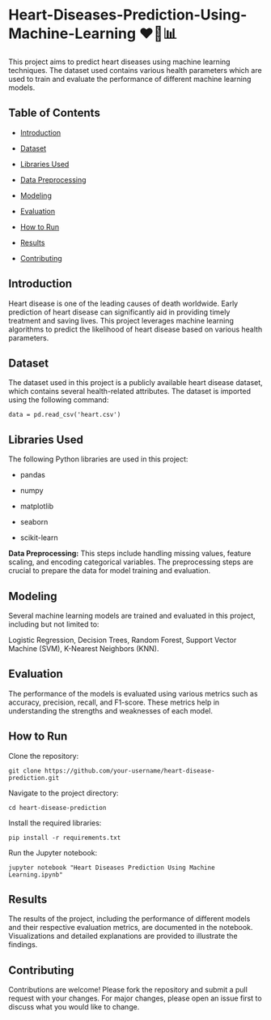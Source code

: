 # Heart-Diseases-Prediction-Using-Machine-Learning ❤️🧠📊
This project aims to predict heart diseases using machine learning techniques. The dataset used contains various health parameters which are used to train and evaluate the performance of different machine learning models.

## Table of Contents
- [Introduction](#introduction)

- [Dataset](#Dataset)

- [Libraries Used](#Libraries-Used)

- [Data Preprocessing](#Data-Preprocessing)

- [Modeling](#Modeling)

- [Evaluation](#Evaluation)

- [How to Run](#How-to-Run)

- [Results](#Results)

- [Contributing](#Contributing)

## Introduction
Heart disease is one of the leading causes of death worldwide. Early prediction of heart disease can significantly aid in providing timely treatment and saving lives. This project leverages machine learning algorithms to predict the likelihood of heart disease based on various health parameters.

## Dataset
The dataset used in this project is a publicly available heart disease dataset, which contains several health-related attributes. The dataset is imported using the following command:
```
data = pd.read_csv('heart.csv')
```
## Libraries Used
The following Python libraries are used in this project:

- pandas

- numpy

- matplotlib

- seaborn

- scikit-learn
  
**Data Preprocessing:**
This steps include handling missing values, feature scaling, and encoding categorical variables. The preprocessing steps are crucial to prepare the data for model training and evaluation.

## Modeling
Several machine learning models are trained and evaluated in this project, including but not limited to:

Logistic Regression, Decision Trees, Random Forest, Support Vector Machine (SVM), K-Nearest Neighbors (KNN).
## Evaluation
The performance of the models is evaluated using various metrics such as accuracy, precision, recall, and F1-score. These metrics help in understanding the strengths and weaknesses of each model.

## How to Run
Clone the repository:
```
git clone https://github.com/your-username/heart-disease-prediction.git
```
Navigate to the project directory:
```
cd heart-disease-prediction
```
Install the required libraries:
```
pip install -r requirements.txt
```
Run the Jupyter notebook:
```
jupyter notebook "Heart Diseases Prediction Using Machine Learning.ipynb"
```
## Results
The results of the project, including the performance of different models and their respective evaluation metrics, are documented in the notebook. Visualizations and detailed explanations are provided to illustrate the findings.

## Contributing
Contributions are welcome! Please fork the repository and submit a pull request with your changes. For major changes, please open an issue first to discuss what you would like to change.

